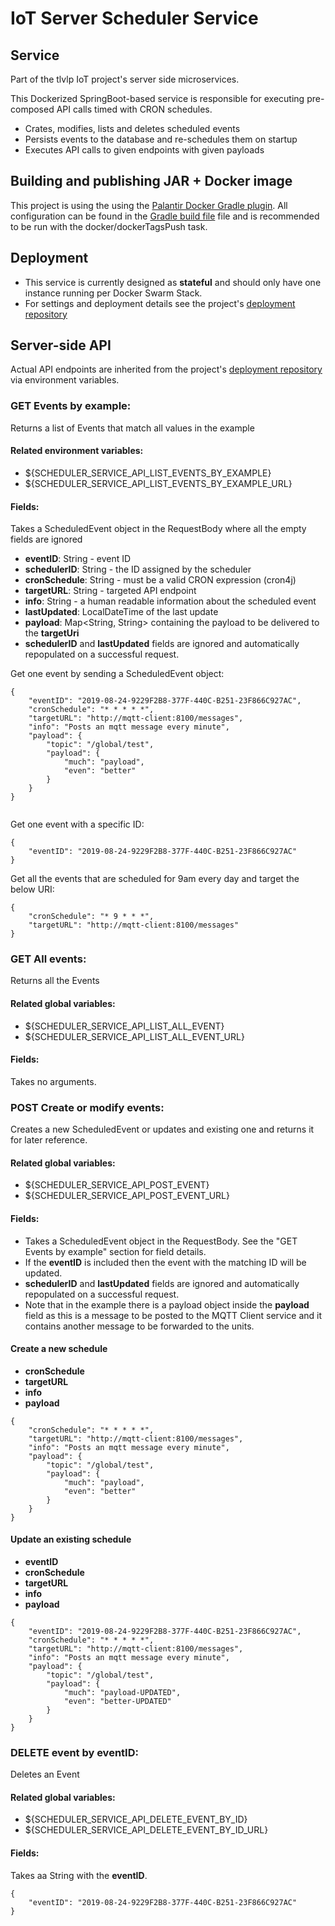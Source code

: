 # IoT Server Scheduler Service

## Service
Part of the tlvlp IoT project's server side microservices.

This Dockerized SpringBoot-based service is responsible for executing pre-composed API calls timed with CRON schedules.
- Crates, modifies, lists and deletes scheduled events
- Persists events to the database and re-schedules them on startup
- Executes API calls to given endpoints with given payloads

## Building and publishing JAR + Docker image
This project is using the using the [Palantir Docker Gradle plugin](https://github.com/palantir/gradle-docker).
All configuration can be found in the [Gradle build file](build.gradle) file 
and is recommended to be run with the docker/dockerTagsPush task.

## Deployment
- This service is currently designed as **stateful** and should only have one instance running per Docker Swarm Stack.
- For settings and deployment details see the project's [deployment repository](https://gitlab.com/tlvlp/iot.server.deployment)

## Server-side API
Actual API endpoints are inherited from the project's [deployment repository](https://gitlab.com/tlvlp/iot.server.deployment) via environment variables.

### GET Events by example:

Returns a list of Events that match all values in the example


#### Related environment variables:
- ${SCHEDULER_SERVICE_API_LIST_EVENTS_BY_EXAMPLE}
- ${SCHEDULER_SERVICE_API_LIST_EVENTS_BY_EXAMPLE_URL}

#### Fields:
Takes a ScheduledEvent object in the RequestBody where all the empty fields are ignored
- **eventID**: String - event ID
- **schedulerID**: String - the ID assigned by the scheduler
- **cronSchedule**: String - must be a valid CRON expression (cron4j)
- **targetURL**: String - targeted API endpoint
- **info**: String - a human readable information about the scheduled event
- **lastUpdated**: LocalDateTime of the last update
- **payload**: Map<String, String> containing the payload to be delivered to the **targetUri** 
- **schedulerID** and **lastUpdated** fields are ignored and automatically repopulated on a successful request.

Get one event by sending a ScheduledEvent object:
```
{
    "eventID": "2019-08-24-9229F2B8-377F-440C-B251-23F866C927AC",
    "cronSchedule": "* * * * *",
    "targetURL": "http://mqtt-client:8100/messages",
    "info": "Posts an mqtt message every minute",
    "payload": {
        "topic": "/global/test",
        "payload": {
            "much": "payload",
            "even": "better"
        }
    }
}


```

Get one event with a specific ID:
```
{
    "eventID": "2019-08-24-9229F2B8-377F-440C-B251-23F866C927AC"
}
```

Get all the events that are scheduled for 9am every day and target the below URI:
```
{
    "cronSchedule": "* 9 * * *",
    "targetURL": "http://mqtt-client:8100/messages"
}

```

### GET All events:

Returns all the Events

#### Related global variables:
- ${SCHEDULER_SERVICE_API_LIST_ALL_EVENT}
- ${SCHEDULER_SERVICE_API_LIST_ALL_EVENT_URL}

#### Fields:
Takes no arguments.


### POST Create or modify events:

Creates a new ScheduledEvent or updates and existing one and returns it for later reference.

#### Related global variables:
- ${SCHEDULER_SERVICE_API_POST_EVENT}
- ${SCHEDULER_SERVICE_API_POST_EVENT_URL}

#### Fields:
- Takes a ScheduledEvent object in the RequestBody. See the "GET Events by example" section for field details.
- If the **eventID** is included then the event with the matching ID will be updated.
- **schedulerID** and **lastUpdated** fields are ignored and automatically repopulated on a successful request.
- Note that in the example there is a payload object inside the **payload** field as this is a message to be posted 
to the MQTT Client service and it contains another message to be forwarded to the units.

#### Create a new schedule
- **cronSchedule**
- **targetURL**
- **info**
- **payload**
```
{
    "cronSchedule": "* * * * *",
    "targetURL": "http://mqtt-client:8100/messages",
    "info": "Posts an mqtt message every minute",
    "payload": {
        "topic": "/global/test",
        "payload": {
            "much": "payload",
            "even": "better"
        }
    }
}
```

#### Update an existing schedule
- **eventID**
- **cronSchedule**
- **targetURL**
- **info**
- **payload**
```
{
    "eventID": "2019-08-24-9229F2B8-377F-440C-B251-23F866C927AC",
    "cronSchedule": "* * * * *",
    "targetURL": "http://mqtt-client:8100/messages",
    "info": "Posts an mqtt message every minute",
    "payload": {
        "topic": "/global/test",
        "payload": {
            "much": "payload-UPDATED",
            "even": "better-UPDATED"
        }
    }
}
```

### DELETE event by eventID:

Deletes an Event 

#### Related global variables:
- ${SCHEDULER_SERVICE_API_DELETE_EVENT_BY_ID}
- ${SCHEDULER_SERVICE_API_DELETE_EVENT_BY_ID_URL}

#### Fields:
Takes aa String with the **eventID**.
```
{
    "eventID": "2019-08-24-9229F2B8-377F-440C-B251-23F866C927AC"
}
```